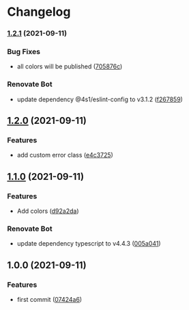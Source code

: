 # Changelog

### [1.2.1](https://gitlab.com/4s1/toolbox/compare/v1.2.0...v1.2.1) (2021-09-11)


### Bug Fixes

* all colors will be published ([705876c](https://gitlab.com/4s1/toolbox/commit/705876cc130e0eee2e6cf50bdba537c527478d00))


### Renovate Bot

* update dependency @4s1/eslint-config to v3.1.2 ([f267859](https://gitlab.com/4s1/toolbox/commit/f267859e2e593dfc4392b5a5d2433f75b977f20e))

## [1.2.0](https://gitlab.com/4s1/toolbox/compare/v1.1.0...v1.2.0) (2021-09-11)


### Features

* add custom error class ([e4c3725](https://gitlab.com/4s1/toolbox/commit/e4c37259a783310e28fa9d9806c24e55eec027ee))

## [1.1.0](https://gitlab.com/4s1/toolbox/compare/v1.0.0...v1.1.0) (2021-09-11)


### Features

* Add colors ([d92a2da](https://gitlab.com/4s1/toolbox/commit/d92a2dae37c8c68cfb9eca7b9d76a3a53f5e368c))


### Renovate Bot

* update dependency typescript to v4.4.3 ([005a041](https://gitlab.com/4s1/toolbox/commit/005a041f10136326dad4656e28e4c08585ab1eea))

## 1.0.0 (2021-09-11)


### Features

* first commit ([07424a6](https://gitlab.com/4s1/toolbox/commit/07424a65f75fc89e7fcc612dba14f0ecdf9d267f))
